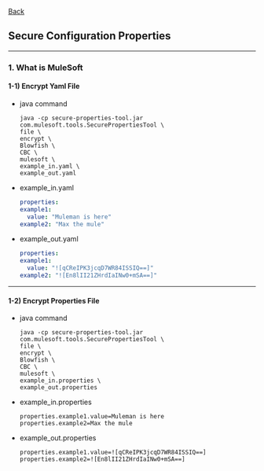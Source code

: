 [Back](../README.md)

## Secure Configuration Properties

<hr>

### 1. What is MuleSoft

#### 1-1) Encrypt Yaml File

- java command
  ```shell
  java -cp secure-properties-tool.jar com.mulesoft.tools.SecurePropertiesTool \
  file \
  encrypt \
  Blowfish \
  CBC \
  mulesoft \
  example_in.yaml \
  example_out.yaml
  ```

- example_in.yaml
  ```yaml
  properties:
  example1:
    value: "Muleman is here"
  example2: "Max the mule"
  ```

- example_out.yaml
  ```yaml
  properties:
  example1:
    value: "![qCReIPK3jcqD7WR84ISSIQ==]"
  example2: "![En8lII21ZHrdIaINw0+mSA==]"
  ```

<hr>

#### 1-2) Encrypt Properties File

- java command
  ```shell
  java -cp secure-properties-tool.jar com.mulesoft.tools.SecurePropertiesTool \
  file \
  encrypt \
  Blowfish \
  CBC \
  mulesoft \
  example_in.properties \
  example_out.properties
  ```

- example_in.properties
  ```properties
  properties.example1.value=Muleman is here
  properties.example2=Max the mule
  ```

- example_out.properties
  ```properties
  properties.example1.value=![qCReIPK3jcqD7WR84ISSIQ==]
  properties.example2=![En8lII21ZHrdIaINw0+mSA==]
  ```
